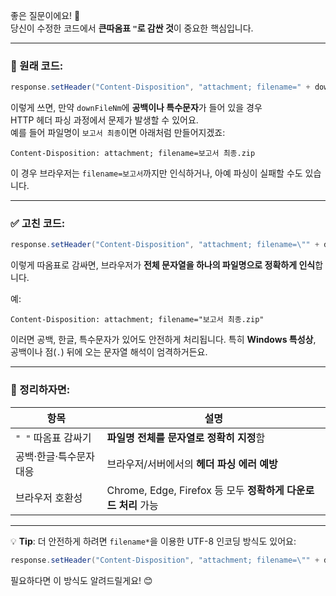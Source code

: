 
좋은 질문이에요! 👏  
당신이 수정한 코드에서 **큰따옴표 `"`로 감싼 것**이 중요한 핵심입니다.

---

### 📌 원래 코드:

```java
response.setHeader("Content-Disposition", "attachment; filename=" + downFileNm + ".zip;");
```

이렇게 쓰면, 만약 `downFileNm`에 **공백이나 특수문자**가 들어 있을 경우  
HTTP 헤더 파싱 과정에서 문제가 발생할 수 있어요.  
예를 들어 파일명이 `보고서 최종`이면 아래처럼 만들어지겠죠:

```http
Content-Disposition: attachment; filename=보고서 최종.zip
```

이 경우 브라우저는 `filename=보고서`까지만 인식하거나, 아예 파싱이 실패할 수도 있습니다.

---

### ✅ 고친 코드:

```java
response.setHeader("Content-Disposition", "attachment; filename=\"" + downFileNm + ".zip\"");
```

이렇게 따옴표로 감싸면, 브라우저가 **전체 문자열을 하나의 파일명으로 정확하게 인식**합니다.

예:

```http
Content-Disposition: attachment; filename="보고서 최종.zip"
```

이러면 공백, 한글, 특수문자가 있어도 안전하게 처리됩니다. 특히 **Windows 특성상**, 공백이나 점(`.`) 뒤에 오는 문자열 해석이 엄격하거든요.

---

### 🔐 정리하자면:

|항목|설명|
|---|---|
|`" "` 따옴표 감싸기|**파일명 전체를 문자열로 정확히 지정**함|
|공백·한글·특수문자 대응|브라우저/서버에서의 **헤더 파싱 에러 예방**|
|브라우저 호환성|Chrome, Edge, Firefox 등 모두 **정확하게 다운로드 처리** 가능|

---

💡 **Tip**: 더 안전하게 하려면 `filename*`을 이용한 UTF-8 인코딩 방식도 있어요:

```java
response.setHeader("Content-Disposition", "attachment; filename=\"" + downFileNm + ".zip\"; filename*=UTF-8''" + URLEncoder.encode(downFileNm + ".zip", "UTF-8"));
```

필요하다면 이 방식도 알려드릴게요! 😊